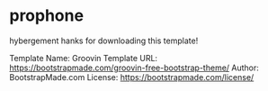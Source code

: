 # prophone
hybergement
hanks for downloading this template!

Template Name: Groovin
Template URL: https://bootstrapmade.com/groovin-free-bootstrap-theme/
Author: BootstrapMade.com
License: https://bootstrapmade.com/license/

